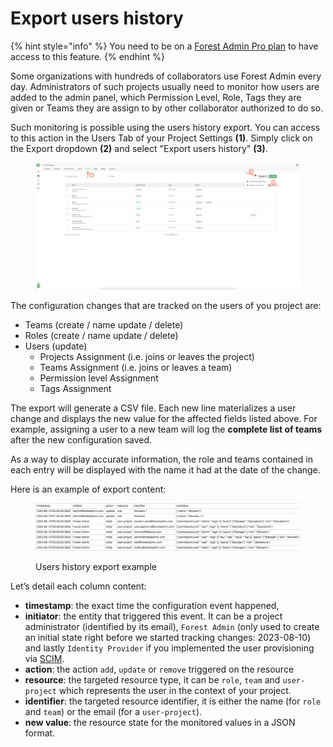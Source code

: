 # Export users history

{% hint style="info" %}
You need to be on a [Forest Admin Pro plan](https://www.forestadmin.com/pricing/) to have access to this feature.
{% endhint %}

Some organizations with hundreds of collaborators use Forest Admin every day.
Administrators of such projects usually need to monitor how users are added to the admin panel, which Permission Level, Role, Tags they are given or Teams they are assign to by other collaborator authorized to do so.

Such monitoring is possible using the users history export.
You can access to this action in the Users Tab of your Project Settings **(1)**.
Simply click on the Export dropdown **(2)** and select "Export users history" **(3)**.

<figure><img src="../../.gitbook/assets/image (1).png" alt=""><figcaption></figcaption></figure>

The configuration changes that are tracked on the users of you project are:&#x20;

- Teams (create / name update / delete)
- Roles (create / name update / delete)
- Users (update)
  - Projects Assignment (i.e. joins or leaves the project)
  - Teams Assignment (i.e. joins or leaves a team)
  - Permission level Assignment
  - Tags Assignment

The export will generate a CSV file.
Each new line materializes a user change and displays the new value for the affected fields listed above.
For example, assigning a user to a new team will log the **complete list of teams** after the new configuration saved.

As a way to display accurate information, the role and teams contained in each entry will be displayed with the name it had at the date of the change.

Here is an example of export content:

<figure><img src="../../.gitbook/assets/image.png" alt=""><figcaption><p>Users history export example</p></figcaption></figure>

Let’s detail each column content:&#x20;

- **timestamp**: the exact time the configuration event happened,
- **initiator**: the entity that triggered this event. It can be a project administrator (identified by its email), `Forest Admin` (only used to create an initial state right before we started tracking changes: 2023-08-10) and lastly `Identity Provider` if you implemented the user provisioning via [SCIM](../other-project-settings/security-tab/#user-provisioning-scim).
- **action**: the action `add`, `update` or `remove` triggered on the resource
- **resource**: the targeted resource type, it can be `role`, `team` and `user-project` which represents the user in the context of your project.
- **identifier**: the targeted resource identifier, it is either the name (for `role` and `team`) or the email (for a `user-project`).
- **new value**: the resource state for the monitored values in a JSON format.
